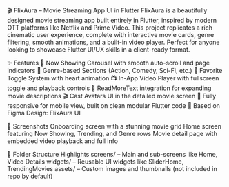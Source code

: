 🎬 FlixAura – Movie Streaming App UI in Flutter
FlixAura is a beautifully designed movie streaming app built entirely in Flutter, inspired by modern OTT platforms like Netflix and Prime Video. This project replicates a rich cinematic user experience, complete with interactive movie cards, genre filtering, smooth animations, and a built-in video player. Perfect for anyone looking to showcase Flutter UI/UX skills in a client-ready format.

✨ Features
🎥 Now Showing Carousel with smooth auto-scroll and page indicators
📂 Genre-based Sections (Action, Comedy, Sci-Fi, etc.)
💜 Favorite Toggle System with heart animation
📺 In-App Video Player with fullscreen toggle and playback controls
🧠 ReadMoreText integration for expanding movie descriptions
🎬 Cast Avatars UI in the detailed movie screen
📱 Fully responsive for mobile view, built on clean modular Flutter code
🎨 Based on Figma Design: FlixAura UI

📸 Screenshots
Onboarding screen with a stunning movie grid
Home screen featuring Now Showing, Trending, and Genre rows
Movie detail page with embedded video playback and full info

📁 Folder Structure Highlights
screens/ – Main and sub-screens like Home, Video Details
widgets/ – Reusable UI widgets like SliderHome, TrendingMovies
assets/ – Custom images and thumbnails (not included in repo by default)
